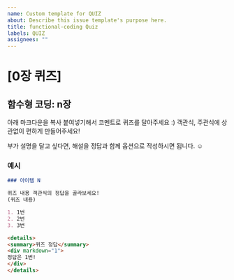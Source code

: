 ```yaml
---
name: Custom template for QUIZ
about: Describe this issue template's purpose here.
title: functional-coding Quiz
labels: QUIZ
assignees: ""
---
```


# [0장 퀴즈]

## 함수형 코딩: n장

아래 마크다운을 복사 붙여넣기해서 코멘트로 퀴즈를 달아주세요 :)
객관식, 주관식에 상관없이 편하게 만들어주세요!

부가 설명을 달고 싶다면, 해설을 정답과 함께 옵션으로 작성하시면 됩니다. ☺️

### 예시

```markdown
### 아이템 N

퀴즈 내용 객관식의 정답을 골라보세요!
(퀴즈 내용)

1. 1번
2. 2번
3. 3번

<details>
<summary>퀴즈 정답</summary>
<div markdown="1">    
정답은 1번!
</div>
</details>
```
